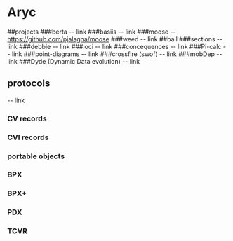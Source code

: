 # Aryc
##projects
###berta
-- link
###basiis
-- link
###moose
-- https://github.com/pjalagna/moose
###weed
-- link
##bail
###sections
-- link
###debbie
-- link
###loci
-- link
###concequences
-- link
###Pi-calc
-- link
###point-diagrams
-- link
###crossfire (swof)
-- link
###mobDep
-- link
###Dyde (Dynamic Data evolution)
-- link

## protocols
-- link
### CV records
### CVI records
### portable objects
### BPX
### BPX+
### PDX
### TCVR
